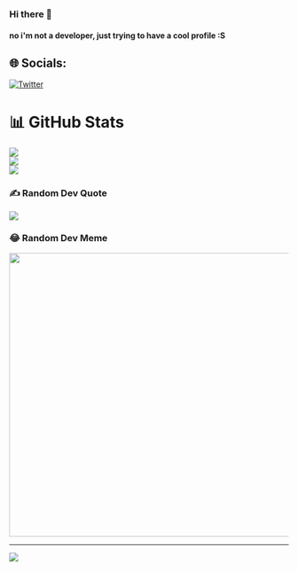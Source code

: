 ### Hi there 👋
#### no i'm not a developer, just trying to have a cool profile :S
## 🌐 Socials:
[![Twitter](https://img.shields.io/badge/Twitter-%231DA1F2.svg?logo=Twitter&logoColor=white)](https://twitter.com/furkantsdd) 

# 📊 GitHub Stats
![](https://github-readme-stats.vercel.app/api?username=fvrkan&theme=dark&hide_border=false&include_all_commits=false&count_private=false)<br/>
![](https://github-readme-streak-stats.herokuapp.com/?user=fvrkan&theme=dark&hide_border=false)<br/>
![](https://github-readme-stats.vercel.app/api/top-langs/?username=fvrkan&theme=dark&hide_border=false&include_all_commits=false&count_private=false&layout=compact)

### ✍️ Random Dev Quote
![](https://quotes-github-readme.vercel.app/api?type=horizontal&theme=radical)

### 😂 Random Dev Meme
<img src="https://rm.up.railway.app/" width="512px"/>

---
[![](https://visitcount.itsvg.in/api?id=fvrkan&icon=0&color=0)](https://visitcount.itsvg.in)

<!-- Proudly created with GPRM ( https://gprm.itsvg.in ) -->
